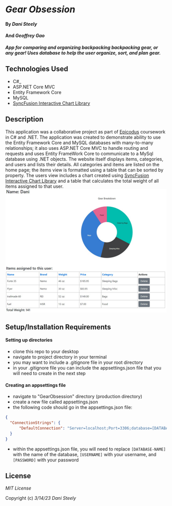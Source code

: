 # _Gear Obsession_

#### By _Dani Steely_
#### And _Geoffrey Gao_

#### _App for comparing and organizing backpacking backpacking gear, or any gear! Uses database to help the user organize, sort, and plan gear._

## Technologies Used

* C#_
* ASP.NET Core MVC
* Entity Framework Core
* MySQL
* [SyncFusion Interactive Chart Library](https://www.syncfusion.com/aspnet-core-ui-controls/charts/chart-types/pie-chart)

## Description
This application was a collaborative project as part of [Epicodus][Epicodus] coursework in C# and .NET. The application was created to demonstrate ability to use the Entity Framework Core and MySQL databases with many-to-many relationships; it also uses ASP.NET Core MVC to handle routing and requests and uses Entity FrameWork Core to communicate to a MySql database using .NET objects. The website itself displays items, categories, and users and lists their details. All categories and items are listed on the home page; the items view is formatted using a table that can be sorted by property. The users view includes a chart created using [SyncFusion Interactive Chart Library][Syncfusion] and a table that calculates the total weight of all items assigned to that user.
![screenshot of users page including table and chart](GearObsession\wwwroot\chartimg.jpg)

## Setup/Installation Requirements

#### Setting up directories
* clone this repo to your desktop
* navigate to project directory in your terminal
* you may want to include a .gitignore file in your root directory
* in your .gitignore file you can include the appsettings.json file that you will need to create in the next step
#### Creating an appsettings file
* navigate to "GearObsession" directory (production directory)
* create a new file called appsettings.json
* the following code should go in the appsettings.json file:
```json
{
  "ConnectionStrings": {
      "DefaultConnection": "Server=localhost;Port=3306;database=[DATABASE-NAME];uid=[USERNAME];pwd={PASSWORD};"
  }
}
```
* within the appsettings.json file, you will need to replace `[DATABASE-NAME]` with the name of the database, `[USERNAME]` with your username, and `[PASSWORD]` with your password

## License

_MIT License_

Copyright (c) _3/14/23_ _Dani Steely_

[Epicodus]: https://www.learnhowtoprogram.com/tracks/c-and-react-part-time
[Syncfusion]: https://www.syncfusion.com/aspnet-core-ui-controls/charts/chart-types/pie-chart